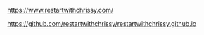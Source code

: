 https://www.restartwithchrissy.com/

https://github.com/restartwithchrissy/restartwithchrissy.github.io